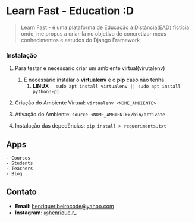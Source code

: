 # Learn Fast - Education :D

 >Learn Fast -  é uma plataforma de Educação à Distância(EAD) fictícia onde, me propus a criar-la no objetivo de concretizar meus conhecimentos e estudos do Django Framework

### Instalação
 1. Para testar é necessário criar um ambiente virtual(virutalenv)
    1. É necessário instalar o **virtualenv** e o **pip** caso não tenha
       1. **LINUX** ``` 
        sudo apt install virtualenv || sudo apt install python3-pi``` 
   
   
 2. Criação do Ambiente Virtual: `virtualenv <NOME_AMBIENTE>`
 3. Ativação do Ambiente: `source <NOME_AMBIENTE>/bin/activate` 
 4. Instalação das depedências: `pip install > requeriments.txt`


 ## Apps
    - Courses
    - Students
    - Teachers
    - Blog
  
 ## Contato

-   **Email**: henriqueribeirocode@yahoo.com
-   **Instagram**: [@henrique.r_](http://www.instagram.com/henrique.r_)
